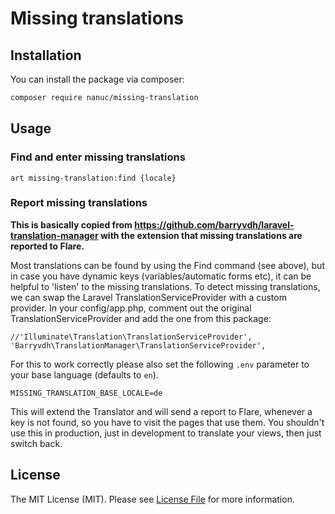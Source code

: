 # Missing translations

## Installation

You can install the package via composer:

```bash
composer require nanuc/missing-translation
```

## Usage

### Find and enter missing translations
```
art missing-translation:find {locale}
```

### Report missing translations
**This is basically copied from https://github.com/barryvdh/laravel-translation-manager with the extension that missing translations are reported to Flare.**

Most translations can be found by using the Find command (see above), but in case you have dynamic keys (variables/automatic forms etc), it can be helpful to 'listen' to the missing translations. To detect missing translations, we can swap the Laravel TranslationServiceProvider with a custom provider. In your config/app.php, comment out the original TranslationServiceProvider and add the one from this package:

```
//'Illuminate\Translation\TranslationServiceProvider',
'Barryvdh\TranslationManager\TranslationServiceProvider',
```

For this to work correctly please also set the following `.env` parameter to your base language (defaults to `en`).

```
MISSING_TRANSLATION_BASE_LOCALE=de
```
This will extend the Translator and will send a report to Flare, whenever a key is not found, so you have to visit the pages that use them. You shouldn't use this in production, just in development to translate your views, then just switch back.


## License

The MIT License (MIT). Please see [License File](LICENSE.md) for more information.
